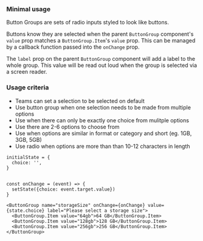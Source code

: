 ### Minimal usage

Button Groups are sets of radio inputs styled to look like buttons.

Buttons know they are selected when the parent `ButtonGroup` component's `value` prop matches a `ButtonGroup.Item`'s `value` prop. This can be managed by a callback function passed into the `onChange` prop.

The `label` prop on the parent `ButtonGroup` component will add a label to the whole group. This value will be read out loud when the group is selected via a screen reader.

### Usage criteria

- Teams can set a selection to be selected on default
- Use button group when one selection needs to be made from multiple options
- Use when there can only be exactly one choice from mulitple options
- Use there are 2-6 options to choose from
- Use when options are similar in format or category and short (eg. 1GB, 3GB, 5GB)
- Use radio when options are more than than 10-12 characters in length

```
initialState = {
  choice: '',
}


const onChange = (event) => {
  setState({choice: event.target.value})
}

<ButtonGroup name="storageSize" onChange={onChange} value={state.choice} label="Please select a storage size">
  <ButtonGroup.Item value="64gb">64 GB</ButtonGroup.Item>
  <ButtonGroup.Item value="128gb">128 GB</ButtonGroup.Item>
  <ButtonGroup.Item value="256gb">256 GB</ButtonGroup.Item>
</ButtonGroup>
```
